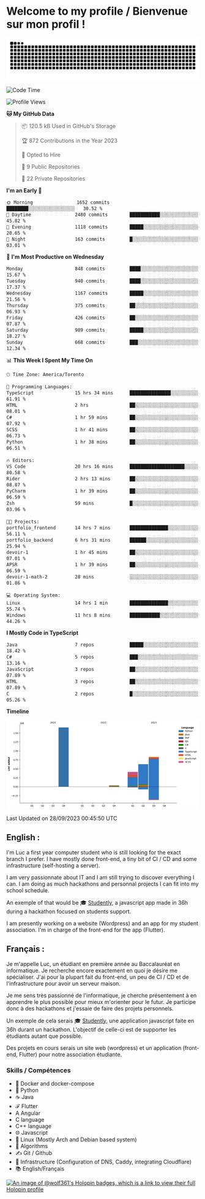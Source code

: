 # Welcome to my profile / Bienvenue sur mon profil !

![snake gif](https://github.com/wolf-361/wolf-361/blob/output/github-contribution-grid-snake.svg)

<!--START_SECTION:waka-->
![Code Time](http://img.shields.io/badge/Code%20Time-372%20hrs%2030%20mins-blue)

![Profile Views](http://img.shields.io/badge/Profile%20Views-0-blue)

**🐱 My GitHub Data** 

> 📦 120.5 kB Used in GitHub's Storage 
 > 
> 🏆 872 Contributions in the Year 2023
 > 
> 💼 Opted to Hire
 > 
> 📜 9 Public Repositories 
 > 
> 🔑 22 Private Repositories 
 > 
**I'm an Early 🐤** 

```text
🌞 Morning                1652 commits        ████████░░░░░░░░░░░░░░░░░   30.52 % 
🌆 Daytime                2480 commits        ███████████░░░░░░░░░░░░░░   45.82 % 
🌃 Evening                1118 commits        █████░░░░░░░░░░░░░░░░░░░░   20.65 % 
🌙 Night                  163 commits         █░░░░░░░░░░░░░░░░░░░░░░░░   03.01 % 
```
📅 **I'm Most Productive on Wednesday** 

```text
Monday                   848 commits         ████░░░░░░░░░░░░░░░░░░░░░   15.67 % 
Tuesday                  940 commits         ████░░░░░░░░░░░░░░░░░░░░░   17.37 % 
Wednesday                1167 commits        █████░░░░░░░░░░░░░░░░░░░░   21.56 % 
Thursday                 375 commits         ██░░░░░░░░░░░░░░░░░░░░░░░   06.93 % 
Friday                   426 commits         ██░░░░░░░░░░░░░░░░░░░░░░░   07.87 % 
Saturday                 989 commits         █████░░░░░░░░░░░░░░░░░░░░   18.27 % 
Sunday                   668 commits         ███░░░░░░░░░░░░░░░░░░░░░░   12.34 % 
```


📊 **This Week I Spent My Time On** 

```text
🕑︎ Time Zone: America/Toronto

💬 Programming Languages: 
TypeScript               15 hrs 34 mins      ███████████████░░░░░░░░░░   61.91 % 
HTML                     2 hrs               ██░░░░░░░░░░░░░░░░░░░░░░░   08.01 % 
C#                       1 hr 59 mins        ██░░░░░░░░░░░░░░░░░░░░░░░   07.92 % 
SCSS                     1 hr 41 mins        ██░░░░░░░░░░░░░░░░░░░░░░░   06.73 % 
Python                   1 hr 38 mins        ██░░░░░░░░░░░░░░░░░░░░░░░   06.51 % 

🔥 Editors: 
VS Code                  20 hrs 16 mins      ████████████████████░░░░░   80.58 % 
Rider                    2 hrs 13 mins       ██░░░░░░░░░░░░░░░░░░░░░░░   08.87 % 
PyCharm                  1 hr 39 mins        ██░░░░░░░░░░░░░░░░░░░░░░░   06.59 % 
Zsh                      59 mins             █░░░░░░░░░░░░░░░░░░░░░░░░   03.96 % 

🐱‍💻 Projects: 
portfolio_frontend       14 hrs 7 mins       ██████████████░░░░░░░░░░░   56.11 % 
portfolio_backend        6 hrs 31 mins       ██████░░░░░░░░░░░░░░░░░░░   25.94 % 
devoir-1                 1 hr 45 mins        ██░░░░░░░░░░░░░░░░░░░░░░░   07.01 % 
APSR                     1 hr 39 mins        ██░░░░░░░░░░░░░░░░░░░░░░░   06.59 % 
devoir-1-math-2          28 mins             ░░░░░░░░░░░░░░░░░░░░░░░░░   01.86 % 

💻 Operating System: 
Linux                    14 hrs 1 min        ██████████████░░░░░░░░░░░   55.74 % 
Windows                  11 hrs 8 mins       ███████████░░░░░░░░░░░░░░   44.26 % 
```

**I Mostly Code in TypeScript** 

```text
Java                     7 repos             █████░░░░░░░░░░░░░░░░░░░░   18.42 % 
C#                       5 repos             ███░░░░░░░░░░░░░░░░░░░░░░   13.16 % 
JavaScript               3 repos             ██░░░░░░░░░░░░░░░░░░░░░░░   07.89 % 
HTML                     3 repos             ██░░░░░░░░░░░░░░░░░░░░░░░   07.89 % 
C                        2 repos             █░░░░░░░░░░░░░░░░░░░░░░░░   05.26 % 
```



**Timeline**

![Lines of Code chart](https://raw.githubusercontent.com/wolf-361/wolf-361/main/assets/bar_graph.png)


 Last Updated on 28/09/2023 00:45:50 UTC
<!--END_SECTION:waka-->

## English : 

I'm Luc a first year computer student who is still looking for the exact branch I prefer. I have mostly done front-end, a tiny bit of CI / CD and some infrastructure (self-hosting a server).

I am very passionnate about IT and I am still trying to discover everything I can. I am doing as much hackathons and personnal projects I can fit into my school schedule.

An exemple of that would be 🎓 [Studently](https://github.com/wolf-361/Studently-CodeJam12), a javascript app made in 36h during a hackathon focused on students support.

I am presently working on a website (Wordpress) and an app for my student association. I'm in charge of the front-end for the app (Flutter).

## Français :

Je m'appelle Luc, un étudiant en première année au Baccalauréat en informatique. Je recherche encore exactement en quoi je désire me spécialiser. J'ai pour la plupart fait du front-end, un peu de CI / CD et de l'infrastructure pour avoir un serveur maison.

Je me sens très passionné de l'informatique, je cherche présentement à en apprendre le plus possible pour mieux m'orienter pour le futur. Je participe donc à des hackathons et j'essaie de faire des projets personnels.

Un exemple de cela serais 🎓 [Studently](https://github.com/wolf-361/Studently-CodeJam12), une application javascript faite en 36h durant un hackathon. L'objectif de celle-ci est de supporter les étudiants autant que possible.

Des projets en cours serais un site web (wordpress) et un application (front-end, Flutter) pour notre association étudiante.

###  Skills / Compétences

* 🐋 Docker and docker-compose
* 🐍 Python
* ☕ Java
* ℱ Flutter
* A Angular
* C language
* C++ language
* 🌐 Javascript
* 🐧 Linux (Mostly Arch and Debian based system)
* 🧩 Algorithms
* ✍️ Git / Github
* 📜 Infrastructure (Configuration of DNS, Caddy, integrating Cloudflare)
* 📚 English/Français

[![An image of @wolf361's Holopin badges, which is a link to view their full Holopin profile](https://holopin.me/wolf361)](https://holopin.io/@wolf361)


